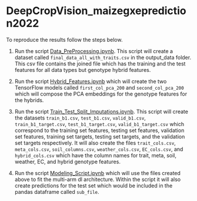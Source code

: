 # DeepCropVision_maizegxeprediction2022

To reproduce the results follow the steps below. 

1. Run the script [Data_PreProcessing.ipynb](https://github.com/Ved-Piyush/DeepCropVision_maizegxeprediction2022/blob/main/Data_PreProcessing.ipynb). This script will create a dataset called `final_data_all_with_traits.csv` in the output_data folder. This csv file contains the joined file which has the training and the test features for all data types but genotype hybrid features. 

2. Run the script [Hybrid_Features.ipynb](https://github.com/Ved-Piyush/DeepCropVision_maizegxeprediction2022/blob/main/Hybrid_Features.ipynb) which will create the two TensorFlow models called `first_col_pca_200` and `second_col_pca_200` which will compose the PCA embeddings for the genotype features for the hybrids.
 
3. Run the script [Train_Test_Split_Imputations.ipynb](https://github.com/Ved-Piyush/DeepCropVision_maizegxeprediction2022/blob/main/Data_PreProcessing.ipynb). This script will create the datasets `train_b1.csv`, `test_b1.csv`, `valid_b1.csv`, `train_b1_target.csv`, `test_b1_target.csv`, `valid_b1_target.csv` which correspond to the training set features, testing set features, validation set features, training set targets, testing set targets, and the validation set targets respectively. It will also create the files `trait_cols.csv`,  `meta_cols.csv`, `soil_columns.csv`, `weather_cols.csv`, `EC_cols.csv`, and `hybrid_cols.csv` which have the column names for trait, meta, soil, weather, EC, and hybrid genotype features. 

4. Run the script [Modeling_Script.ipynb](https://github.com/Ved-Piyush/DeepCropVision_maizegxeprediction2022/blob/main/Modeling_Script.ipynb) which will use the files created above to fit the multi-arm dl architecture. Within the script it will also create predictions for the test set which would be included in the pandas dataframe called `sub_file`. 
